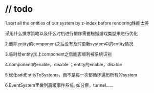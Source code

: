 # // todo

1.sort all the entities of our system by z-index before rendering性能太差

采用什么排序策略以及什么时机进行排序需要根据游戏类型来进行优化



2.删除entity的component之后没有及时更新system中的entity情况

3.临时给entity加上component之后能否顺利被系统识别

4.component的enable，disable ；entity的enable，disable

5.优化addEntityToSystems，而不是每一次都循环遍历所有的system



6.EventSystem里做到高级事件系统, 如分层，tunnel……